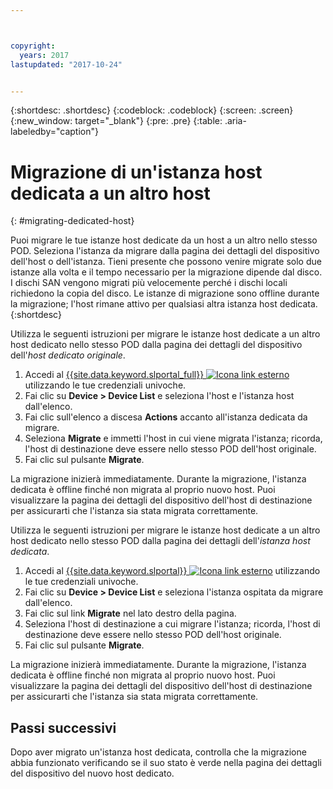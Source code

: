 ```yaml
---



copyright:
  years: 2017
lastupdated: "2017-10-24"


---
```


{:shortdesc: .shortdesc}
{:codeblock: .codeblock}
{:screen: .screen}
{:new_window: target="_blank"}
{:pre: .pre}
{:table: .aria-labeledby="caption"}


# Migrazione di un'istanza host dedicata a un altro host
{: #migrating-dedicated-host}

Puoi migrare le tue istanze host dedicate da un host a un altro nello stesso POD. Seleziona l'istanza da migrare dalla pagina dei dettagli del dispositivo dell'host o dell'istanza. Tieni presente che possono venire migrate solo due istanze alla volta e il tempo necessario per la migrazione dipende dal disco. I dischi SAN vengono migrati più velocemente perché i dischi locali richiedono la copia del disco. Le istanze di migrazione sono offline durante la migrazione; l'host rimane attivo per qualsiasi altra istanza host dedicata.
{:shortdesc}

Utilizza le seguenti istruzioni per migrare le istanze host dedicate a un altro host dedicato nello stesso POD dalla pagina dei dettagli del dispositivo dell'*host dedicato originale*. 

1. Accedi al [{{site.data.keyword.slportal_full}} ![Icona link esterno](../icons/launch-glyph.svg "Icona link esterno")](https://control.softlayer.com/) utilizzando le tue credenziali univoche. 
2. Fai clic su **Device > Device List** e seleziona l'host e l'istanza host dall'elenco.
3. Fai clic sull'elenco a discesa **Actions** accanto all'istanza dedicata da migrare.
4. Seleziona **Migrate** e immetti l'host in cui viene migrata l'istanza; ricorda, l'host di destinazione deve essere nello stesso POD dell'host originale.
5. Fai clic sul pulsante **Migrate**. 

La migrazione inizierà immediatamente. Durante la migrazione, l'istanza dedicata è offline finché non migrata al proprio nuovo host. Puoi visualizzare la pagina dei dettagli del dispositivo dell'host di destinazione per assicurarti che l'istanza sia stata migrata correttamente.

Utilizza le seguenti istruzioni per migrare le istanze host dedicate a un altro host dedicato nello stesso POD dalla pagina dei dettagli dell'*istanza host dedicata*.

1. Accedi al [{{site.data.keyword.slportal}} ![Icona link esterno](../icons/launch-glyph.svg "Icona link esterno")](https://control.softlayer.com/) utilizzando le tue credenziali univoche.
2. Fai clic su **Device > Device List** e seleziona l'istanza ospitata da migrare dall'elenco.
3. Fai clic sul link **Migrate** nel lato destro della pagina.
4. Seleziona l'host di destinazione a cui migrare l'istanza; ricorda, l'host di destinazione deve essere nello stesso POD dell'host originale.
5. Fai clic sul pulsante **Migrate**.

La migrazione inizierà immediatamente. Durante la migrazione, l'istanza dedicata è offline finché non migrata al proprio nuovo host. Puoi visualizzare la pagina dei dettagli del dispositivo dell'host di destinazione per assicurarti che l'istanza sia stata migrata correttamente.

## Passi successivi
Dopo aver migrato un'istanza host dedicata, controlla che la migrazione abbia funzionato verificando se il suo stato è verde nella pagina dei dettagli del dispositivo del nuovo host dedicato.
